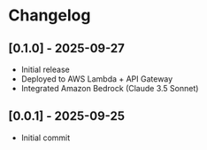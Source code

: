 # Changelog

## [0.1.0] - 2025-09-27
- Initial release
- Deployed to AWS Lambda + API Gateway
- Integrated Amazon Bedrock (Claude 3.5 Sonnet)

## [0.0.1] - 2025-09-25
- Initial commit
